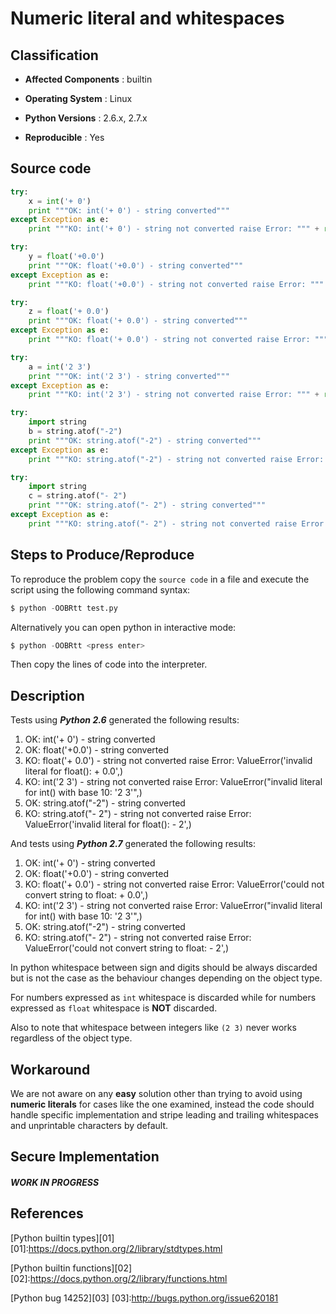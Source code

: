 Numeric literal and whitespaces
===============================

Classification
--------------------------

* **Affected Components** : builtin

* **Operating System** : Linux

* **Python Versions** : 2.6.x, 2.7.x

* **Reproducible** : Yes


Source code 
--------------------------

```python
try:
    x = int('+ 0')
    print """OK: int('+ 0') - string converted"""
except Exception as e:
    print """KO: int('+ 0') - string not converted raise Error: """ + repr(e,)

try:
    y = float('+0.0')
    print """OK: float('+0.0') - string converted"""
except Exception as e:
    print """KO: float('+0.0') - string not converted raise Error: """ + repr(e,)

try:
    z = float('+ 0.0')
    print """OK: float('+ 0.0') - string converted"""
except Exception as e:
    print """KO: float('+ 0.0') - string not converted raise Error: """ + repr(e,)

try:
    a = int('2 3')
    print """OK: int('2 3') - string converted"""
except Exception as e:
    print """KO: int('2 3') - string not converted raise Error: """ + repr(e,)

try:
    import string
    b = string.atof("-2")
    print """OK: string.atof("-2") - string converted"""
except Exception as e:
    print """KO: string.atof("-2") - string not converted raise Error: """ + repr(e,)

try:
    import string
    c = string.atof("- 2")
    print """OK: string.atof("- 2") - string converted"""
except Exception as e:
    print """KO: string.atof("- 2") - string not converted raise Error: """ + repr(e,)

```


Steps to Produce/Reproduce
--------------------------

To reproduce the problem copy the `source code` in a file and execute the script using the following command syntax:

```python
$ python -OOBRtt test.py
```

Alternatively you can open python in interactive mode:

```python
$ python -OOBRtt <press enter>
```
Then copy the lines of code into the interpreter.  


Description
-----------

Tests using ***Python 2.6*** generated the following results:

1. OK: int('+ 0') - string converted
2. OK: float('+0.0') - string converted
3. KO: float('+ 0.0') - string not converted raise Error: ValueError('invalid literal for float(): + 0.0',)
4. KO: int('2 3') - string not converted raise Error: ValueError("invalid literal for int() with base 10: '2 3'",)
5. OK: string.atof("-2") - string converted 
6. KO: string.atof("- 2") - string not converted raise Error: ValueError('invalid literal for float(): - 2',)

And tests using ***Python 2.7*** generated the following results:

1. OK: int('+ 0') - string converted
2. OK: float('+0.0') - string converted
3. KO: float('+ 0.0') - string not converted raise Error: ValueError('could not convert string to float: + 0.0',)
4. KO: int('2 3') - string not converted raise Error: ValueError("invalid literal for int() with base 10: '2 3'",)
5. OK: string.atof("-2") - string converted 
6. KO: string.atof("- 2") - string not converted raise Error: ValueError('could not convert string to float: - 2',)


In python whitespace between sign and digits should be always discarded but is not the case as the behaviour changes depending on the object type.

For numbers expressed as ```int``` whitespace is discarded while for numbers expressed as ```float``` whitespace is **NOT** discarded.

Also to note that whitespace between integers like ```(2 3)``` never works regardless of the object type.


Workaround
-----------


We are not aware on any **easy** solution other than trying to avoid using **numeric literals** for cases like the one examined, instead the code should handle specific implementation and stripe leading and trailing whitespaces and unprintable characters by default.



Secure Implementation
-----------


##### WORK IN PROGRESS


References
-----------

[Python builtin types][01]
[01]:https://docs.python.org/2/library/stdtypes.html


[Python builtin functions][02]
[02]:https://docs.python.org/2/library/functions.html


[Python bug 14252][03]
[03]:http://bugs.python.org/issue620181


